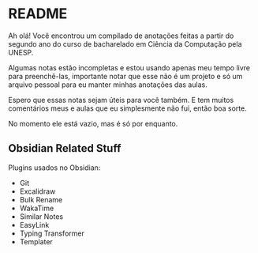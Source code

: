# README

Ah olá! Você encontrou um compilado de anotações feitas a partir do segundo ano do curso de bacharelado em Ciência da Computação pela UNESP.

Algumas notas estão incompletas e estou usando apenas meu tempo livre para preenchê-las, importante notar que esse não é um projeto e só um arquivo pessoal para eu manter minhas anotações das aulas.

Espero que essas notas sejam úteis para você também. E tem muitos comentários meus e aulas que eu simplesmente não fui, então boa sorte.

No momento ele está vazio, mas é só por enquanto.

## Obsidian Related Stuff

Plugins usados no Obsidian:
- Git
- Excalidraw
- Bulk Rename
- WakaTime
- Similar Notes
- EasyLink
- Typing Transformer
- Templater